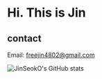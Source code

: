 # Hi. This is Jin

## contact
Email: freejin4802@gmail.com

![JinSeokO's GitHub stats](https://github-readme-stats.vercel.app/api?username=JinSeokO&count_private=true&&show_icons=true&theme=tokyonight)

<!--
**JinSeokO/JinSeokO** is a ✨ _special_ ✨ repository because its `README.md` (this file) appears on your GitHub profile.

Here are some ideas to get you started:

- 🔭 I’m currently working on ...
- 🌱 I’m currently learning ...
- 👯 I’m looking to collaborate on ...
- 🤔 I’m looking for help with ...
- 💬 Ask me about ...
- 📫 How to reach me: ...
- 😄 Pronouns: ...
- ⚡ Fun fact: ...
-->
